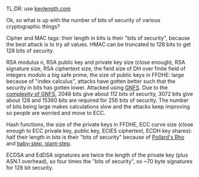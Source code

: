 TL;DR: use [keylength.com](https://www.keylength.com/)

Ok, so what is up with the number of bits of security of various cryptographic things?

Cipher and MAC tags: their length in bits is their "bits of security",
because the best attack is to try all values.
HMAC can be truncated to 128 bits to get 128 bits of security.

RSA modulus n, RSA public key and private key size (close enough),
RSA signature size, RSA ciphertext size,
the field size of DH over finite field of integers modulo a big safe prime,
the size of public keys in FFDHE:
large because of "index calculus",
attacks have gotten better such that the security in bits has gotten lower.
Attacked using [GNFS](https://en.wikipedia.org/wiki/General_number_field_sieve).
Due to the [complexity of GNFS](https://crypto.stackexchange.com/a/8692/24949),
2048 bits give about 112 bits of security, 3072 bits give about 128 and
15360 bits are required for 256 bits of security.
The number of bits being large makes calculations slow and
the attacks keep improving so people are worried and move to ECC.

Hash functions, the size of the private keys in FFDHE, ECC curve size
(close enough to ECC private key, public key, ECIES ciphertext,
ECDH key shares):
half their length in bits is their "bits of security" because of
[Pollard's Rho](https://en.wikipedia.org/wiki/Pollard%27s_rho_algorithm)
and [baby-step, giant-step](https://en.wikipedia.org/wiki/Baby-step_giant-step).

ECDSA and EdDSA signatures are twice the length of the private key
(plus ASN.1 overhead), so four times the "bits of security",
so ~70 byte signatures for 128 bit security.
